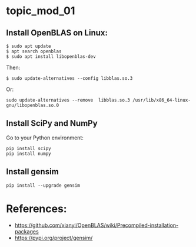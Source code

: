 # topic_mod_01

## Install OpenBLAS on Linux:
```Linux
$ sudo apt update
$ apt search openblas
$ sudo apt install libopenblas-dev
```
Then:
``` Linux
$ sudo update-alternatives --config libblas.so.3
```
Or:
``` Linux
sudo update-alternatives --remove  libblas.so.3 /usr/lib/x86_64-linux-gnu/libopenblas.so.0
```

## Install SciPy and NumPy
Go to your Python environment:
``` Linux
pip install scipy
pip install numpy
```

## Install gensim

``` Linux
pip install --upgrade gensim
```

# References:
- https://github.com/xianyi/OpenBLAS/wiki/Precompiled-installation-packages
- https://pypi.org/project/gensim/
